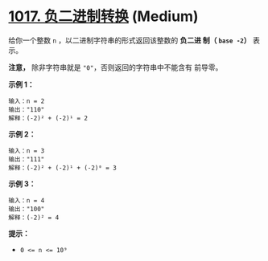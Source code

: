 # [1017. 负二进制转换](https://leetcode.cn/problems/convert-to-base-2/) (Medium)

给你一个整数 `n` ，以二进制字符串的形式返回该整数的 **负二进
制（ `base -2`）** 表示。

**注意，** 除非字符串就是 `"0"`，否则返回的字符串中不能含有
前导零。

**示例 1：**

```
输入：n = 2
输出："110"
解释：(-2)² + (-2)¹ = 2

```

**示例 2：**

```
输入：n = 3
输出："111"
解释：(-2)² + (-2)¹ + (-2)⁰ = 3

```

**示例 3：**

```
输入：n = 4
输出："100"
解释：(-2)² = 4

```

**提示：**

- `0 <= n <= 10⁹`

